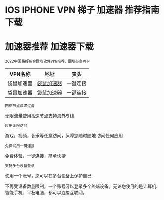 # IOS IPHONE VPN 梯子 加速器 推荐指南 下载
# 加速器推荐 加速器下载

`2022中国最好用的翻墙软件VPN推荐，翻墙必备VPN`

VPN名称  | 地址  | 表头
 ---- | ----- | ------  
 袋鼠加速器  | [袋鼠加速器](https://www.whjpmc.com/share.html?channel=s3)    | 一键连接 
 袋鼠加速器  | [袋鼠加速器](https://www.whjpmc.com/share.html?channel=s3)    | 一键连接
 
 
```
网络节点漂洋过海
```
无限流量使用高速节点支持海外专线

```
应用无限访问
```
游戏，视频，音乐等任意访问，保障您随时随地
访问任何应用

```
免费试用一键连接
```
免费体验，一键连接，简单快捷

```
支持多台设备登录
```
使用一个账号，您可以在多台设备上保护自己

不再受设备数量限制，一个账号可以登录多个终端设备。无论您使用的是计算机、智能手机、平板电脑，都可以连接互联网。
